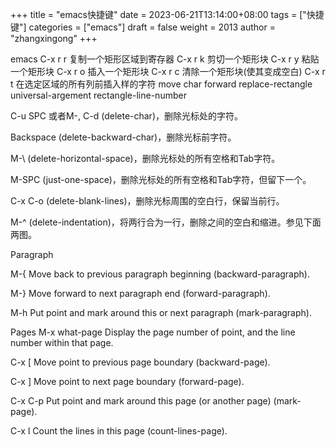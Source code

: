 +++
title = "emacs快捷键"
date = 2023-06-21T13:14:00+08:00
tags = ["快捷键"]
categories = ["emacs"]
draft = false
weight = 2013
author = "zhangxingong"
+++

emacs
C-x r r 复制一个矩形区域到寄存器
C-x r k 剪切一个矩形块
C-x r y 粘贴一个矩形块
C-x r o 插入一个矩形块
C-x r c 清除一个矩形块(使其变成空白)
C-x r t 在选定区域的所有列前插入样的字符
move char forward
replace-rectangle
universal-argement rectangle-line-number

C-u SPC 或者M-,
C-d (delete-char)，删除光标处的字符。

Backspace (delete-backward-char)，删除光标前字符。

M-\\ (delete-horizontal-space)，删除光标处的所有空格和Tab字符。

M-SPC (just-one-space)，删除光标处的所有空格和Tab字符，但留下一个。

C-x C-o (delete-blank-lines)，删除光标周围的空白行，保留当前行。

M-^ (delete-indentation)，将两行合为一行，删除之间的空白和缩进。参见下面两图。

Paragraph

M-{
Move back to previous paragraph beginning (backward-paragraph).

M-}
Move forward to next paragraph end (forward-paragraph).

M-h
Put point and mark around this or next paragraph (mark-paragraph).

Pages
M-x
what-page Display the page number of point, and the line number within that page.

C-x [
Move point to previous page boundary (backward-page).

C-x ]
Move point to next page boundary (forward-page).

C-x C-p
Put point and mark around this page (or another page) (mark-page).

C-x l
Count the lines in this page (count-lines-page).
